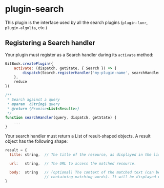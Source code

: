 # plugin-search

This plugin is the interface used by all the search plugins \(`plugin-lunr`, `plugin-algolia`, etc.\)

## Registering a Search handler

Your plugin must register as a Search handler during its `activate` method:

```javascript
GitBook.createPlugin({
    activate: (dispatch, getState, { Search }) => {
        dispatch(Search.registerHandler('my-plugin-name', searchHandler));
    },
    reduce
})

/**
 * Search against a query
 * @param  {String} query
 * @return {Promise<List<Result>>}
 */
function searchHandler(query, dispatch, getState) {
    ...
}
```

Your search handler must return a List of result-shaped objects. A result object has the following shape:

```javascript
result = {
  title: string,  // The title of the resource, as displayed in the list of results.

  url:   string,  // The URL to access the matched resource.

  body:  string   // (optional) The context of the matched text (can be a sentence
                  // containing matching words). It will be displayed near the result.
}
```

